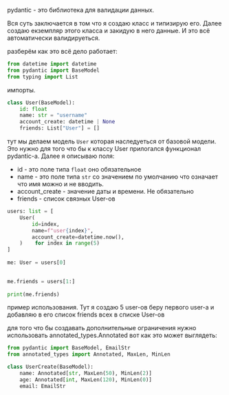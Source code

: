 pydantic - это библиотека для валидации данных. 

Вся суть заключается в том что я создаю класс и типизирую его. Далее создаю екземпляр этого класса и закидую в него данные. И это всё автоматически валидируеться. 

разберём как это всё дело работает:
```python
from datetime import datetime  
from pydantic import BaseModel  
from typing import List
```
импорты.
```python
class User(BaseModel):  
    id: float  
    name: str = "username"  
    account_create: datetime | None  
    friends: List["User"] = []
```
тут мы делаем модель `User` которая наследуеться от базовой модели. Это нужно для того что бы к классу User прилогался функционал pydantic-а. Далее я описываю поля:
- id - это поле типа `float` оно обязательное
- name - это поле типа `str` со значением по умолчанию что означает что имя можно и не вводить.
- account_create - значение даты и времени. Не обязательно
- friends - список связных User-ов
```python
users: list = [  
    User(  
        id=index,  
        name=f"user{index}",  
        account_create=datetime.now(),  
    )    for index in range(5)  
]  
  
me: User = users[0]  

  
me.friends = users[1:]  
  
print(me.friends)
```
пример использования. Тут я создаю 5 user-ов беру первого user-а и добавляю в его список friends всех в списке User-ов

для того что бы создавать дополнительные ограничения нужно использовать annotated_types.Annotated вот как это может выглядеть:
```python
from pydantic import BaseModel, EmailStr  
from annotated_types import Annotated, MaxLen, MinLen  

class UserCreate(BaseModel):  
    name: Annotated[str, MaxLen(50), MinLen(2)]  
    age: Annotated[int, MaxLen(120), MinLen(0)]  
    email: EmailStr
```